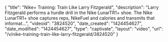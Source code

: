 {
    "title": "Nike+ Training: Train Like Larry Fitzgerald",
    "description": "Larry Fitzgerald performs a hurdle drill in the Nike LunarTR1+ shoe. The Nike LunarTR1+ shoe captures reps, NikeFuel and calories and transmits that informat...",
    "videoid": "3824520",
    "date_created": "1424454627",
    "date_modified": "1424454627",
    "type": "captivate",
    "layout": "video",
    "url": "\/v\/nike-training-train-like-larry-fitzgerald\/3824520"
}